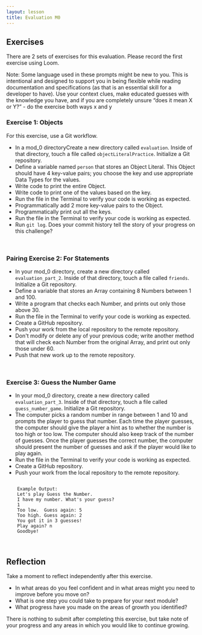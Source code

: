 ```yaml
---
layout: lesson
title: Evaluation M0
---
```



## Exercises

There are 2 sets of exercises for this evaluation. Please record the first exercise using Loom.

Note: Some language used in these prompts might be new to you. This is intentional and designed to support you in being flexible while reading documentation and specifications (as that is an essential skill for a developer to have). Use your context clues, make educated guesses with the knowledge you have, and if you are completely unsure “does it mean X or Y?” - do the exercise both ways x and y

<div class="s-card">
  <h3>Exercise 1: Objects</h3>
  <p>For this exercise, use a Git workflow.</p>
  <ul>
    <li>In a mod_0 directoryCreate a new directory called <code>evaluation</code>. Inside of that directory, touch a file called <code>objectLiteralPractice</code>. Initialize a Git repository.</li>
    <li>Define a variable named <code>person</code> that stores an Object Literal. This Object should have 4 key-value pairs; you choose the key and use appropriate Data Types for the values.</li>
    <li>Write code to print the entire Object.</li>
    <li>Write code to print one of the values based on the key.</li>
    <li>Run the file in the Terminal to verify your code is working as expected.</li>
    <li>Programmatically add 2 more key-value pairs to the Object.</li>
    <li>Programmatically print out all the keys.</li>
    <li>Run the file in the Terminal to verify your code is working as expected.</li>
    <li>Run <code>git log</code>. Does your commit history tell the story of your progress on this challenge?</li>
  </ul>
</div>
<br>

<div class="s-card">
  <h3>Pairing Exercise 2: For Statements</h3>
  <ul>
    <li>In your mod_0 directory, create a new directory called <code>evaluation_part_2</code>. Inside of that directory, touch a file called <code>friends</code>. Initialize a Git repository.</li>
    <li>Define a variable that stores an Array containing 8 Numbers between 1 and 100.</li>
    <li>Write a program that checks each Number, and prints out only those above 30.</li>
    <li>Run the file in the Terminal to verify your code is working as expected.</li>
    <li>Create a GitHub repository.</li>
    <li>Push your work from the local repository to the remote repository.</li>
    <li>Don't modify or delete any of your previous code; write another method that will check each Number from the original Array, and print out only those under 60.</li>
    <li>Push that new work up to the remote repository.</li>
  </ul>
</div>
<br>

<div class="s-card">
  <h3>Exercise 3: Guess the Number Game</h3>
  <ul>
    <li>In your mod_0 directory, create a new directory called <code>evaluation_part_3</code>. Inside of that directory, touch a file called <code>guess_number_game</code>. Initialize a Git repository.</li>
    <li>The computer picks a random number in range between 1 and 10 and prompts the player to guess that number. Each time the player guesses, the computer should give the player a hint as to whether the number is too high or too low. The computer should also keep track of the number of guesses. Once the player guesses the correct number, the computer should present the number of guesses and ask if the player would like to play again.</li>
    <li>Run the file in the Terminal to verify your code is working as expected.</li>
    <li>Create a GitHub repository.</li>
    <li>Push your work from the local repository to the remote repository.</li>    
  </ul>
  <code>
    Example Output:
    Let's play Guess the Number.
    I have my number. What's your guess?
    1
    Too low.  Guess again: 5
    Too high. Guess again: 2
    You got it in 3 guesses!
    Play again? n
    Goodbye!
  </code>
</div>
<br>

## Reflection

Take a moment to reflect independently after this exercise.
- In what areas do you feel confident and in what areas might you need to improve before you move on?
- What is one step you could take to prepare for your next module?
- What progress have you made on the areas of growth you identified?

There is nothing to submit after completing this exercise, but take note of your progress and any areas in which you would like to continue growing.

<br><br><br><br><br>
